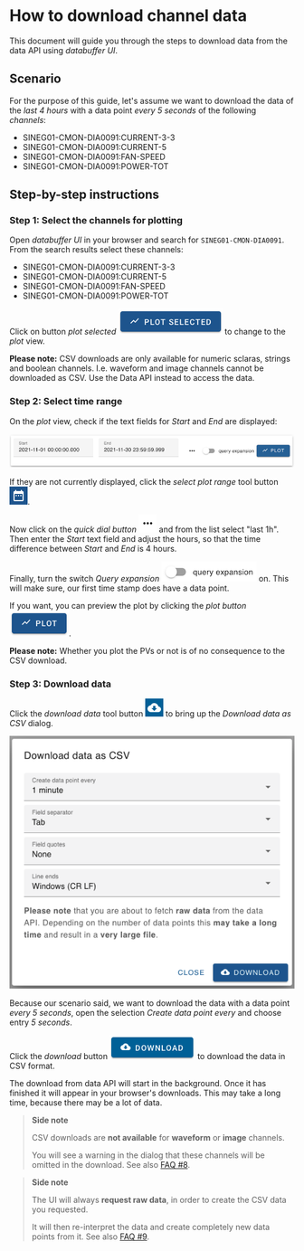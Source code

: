 # How to download channel data

This document will guide you through the steps to download data from the data API using _databuffer UI_.

## Scenario

For the purpose of this guide, let's assume we want to download the data of the _last 4 hours_ with a data point _every 5 seconds_ of the following _channels_:

- SINEG01-CMON-DIA0091:CURRENT-3-3
- SINEG01-CMON-DIA0091:CURRENT-5
- SINEG01-CMON-DIA0091:FAN-SPEED
- SINEG01-CMON-DIA0091:POWER-TOT

## Step-by-step instructions

### Step 1: Select the channels for plotting

Open _databuffer UI_ in your browser and search for `SINEG01-CMON-DIA0091`. From the search results select these channels:

- SINEG01-CMON-DIA0091:CURRENT-3-3
- SINEG01-CMON-DIA0091:CURRENT-5
- SINEG01-CMON-DIA0091:FAN-SPEED
- SINEG01-CMON-DIA0091:POWER-TOT

Click on button _plot selected_ ![plot selected](../images/button_plot_selected.png) to change to the _plot_ view.

**Please note:** CSV downloads are only available for numeric sclaras, strings and boolean channels. I.e. waveform and image channels cannot be downloaded as CSV. Use the Data API instead to access the data.

### Step 2: Select time range

On the _plot_ view, check if the text fields for _Start_ and _End_ are displayed:

![plot range](../images/plot_range.png)

If they are not currently displayed, click the _select plot range_ tool button ![select plot range](../images/tool_button_select_plot_range.png).

Now click on the _quick dial button_ ![quick dial button](../images/button_quick_dial.png) and from the list select "last 1h". Then enter the _Start_ text field and adjust the hours, so that the time difference between _Start_ and _End_ is 4 hours.

Finally, turn the switch _Query expansion_ ![switch query expansion](../images/switch_query_expansion.png) on. This will make sure, our first time stamp does have a data point.

If you want, you can preview the plot by clicking the _plot button_ ![plot button](../images/button_plot.png).

**Please note:** Whether you plot the PVs or not is of no consequence to the CSV download.

### Step 3: Download data

Click the _download data_ tool button ![share link](../images/tool_button_download.png) to bring up the _Download data as CSV_ dialog.

![Download data as CSV dialog](../images/dialog_download_data_csv.png)

Because our scenario said, we want to download the data with a data point _every 5 seconds_, open the selection _Create data point every_ and choose entry _5 seconds_.

Click the _download_ button ![copy URL](../images/button_download.png) to download the data in CSV format.

The download from data API will start in the background. Once it has finished it will appear in your browser's downloads. This may take a long time, because there may be a lot of data.

> **Side note**
>
> CSV downloads are **not available** for **waveform** or **image** channels.
>
> You will see a warning in the dialog that these channels will be omitted in the download.
> See also [FAQ #8](../faqs.md#8-why-can-i-not-download-my-channel-as-csv).

> **Side note**
>
> The UI will always **request raw data**, in order to create the CSV data you requested.
>
> It will then re-interpret the data and create completely new data points from it.
> See also [FAQ #9](../faqs.md#9-why-is-the-data-in-the-csv-download-different-from-the-recorded-data).
